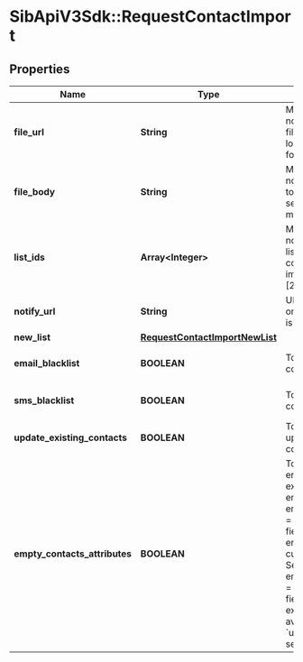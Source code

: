 # SibApiV3Sdk::RequestContactImport

## Properties
Name | Type | Description | Notes
------------ | ------------- | ------------- | -------------
**file_url** | **String** | Mandatory if fileBody is not defined. URL of the file to be imported (no local file). Possible file formats: .txt, .csv | [optional] 
**file_body** | **String** | Mandatory if fileUrl is not defined. CSV content to be imported. Use semicolon to separate multiple attributes | [optional] 
**list_ids** | **Array&lt;Integer&gt;** | Mandatory if newList is not defined. Ids of the lists in which the contacts shall be imported. For example, [2, 4, 7]. | [optional] 
**notify_url** | **String** | URL that will be called once the export process is finished | [optional] 
**new_list** | [**RequestContactImportNewList**](RequestContactImportNewList.md) |  | [optional] 
**email_blacklist** | **BOOLEAN** | To blacklist all the contacts for email | [optional] [default to false]
**sms_blacklist** | **BOOLEAN** | To blacklist all the contacts for sms | [optional] [default to false]
**update_existing_contacts** | **BOOLEAN** | To facilitate the choice to update the existing contacts | [optional] [default to true]
**empty_contacts_attributes** | **BOOLEAN** | To facilitate the choice to erase any attribute of the existing contacts with empty value. emptyContactsAttributes &#x3D; true means the empty fields in your import will erase any attribute that currently contain data in SendinBlue, &amp; emptyContactsAttributes &#x3D; false means the empty fields will not affect your existing data ( only available if &#x60;updateExistingContacts&#x60; set to true ) | [optional] [default to false]



